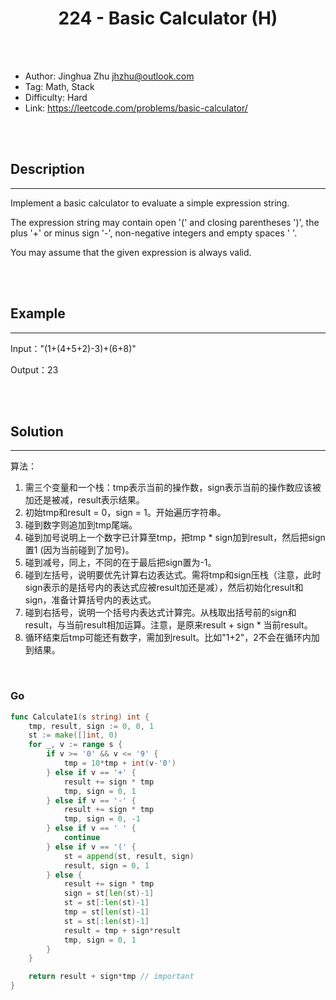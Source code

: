 # <center>224 - Basic Calculator (H)</center> 



<br></br>

* Author: Jinghua Zhu <jhzhu@outlook.com>
* Tag: Math, Stack
* Difficulty: Hard
* Link: https://leetcode.com/problems/basic-calculator/

<br></br>



## Description
----
Implement a basic calculator to evaluate a simple expression string.

The expression string may contain open '(' and closing parentheses ')', the plus '+' or minus sign '-', non-negative integers and empty spaces ' '.

You may assume that the given expression is always valid.

<br></br>



## Example
----
Input："(1+(4+5+2)-3)+(6+8)" 

Output：23

<br></br>



## Solution
----
算法：
1. 需三个变量和一个栈：tmp表示当前的操作数，sign表示当前的操作数应该被加还是被减，result表示结果。
2. 初始tmp和result = 0，sign = 1。开始遍历字符串。
3. 碰到数字则追加到tmp尾端。
4. 碰到加号说明上一个数字已计算至tmp，把tmp * sign加到result，然后把sign置1 (因为当前碰到了加号)。
5. 碰到减号，同上，不同的在于最后把sign置为-1。
6. 碰到左括号，说明要优先计算右边表达式。需将tmp和sign压栈（注意，此时sign表示的是括号内的表达式应被result加还是减），然后初始化result和sign，准备计算括号内的表达式。
7. 碰到右括号，说明一个括号内表达式计算完。从栈取出括号前的sign和result，与当前result相加运算。注意，是原来result + sign * 当前result。
8. 循环结束后tmp可能还有数字，需加到result。比如"1+2"，2不会在循环内加到结果。

<br>


### Go
```go
func Calculate1(s string) int {
	tmp, result, sign := 0, 0, 1
	st := make([]int, 0)
	for _, v := range s {
		if v >= '0' && v <= '9' {
			tmp = 10*tmp + int(v-'0')
		} else if v == '+' {
			result += sign * tmp
			tmp, sign = 0, 1
		} else if v == '-' {
			result += sign * tmp
			tmp, sign = 0, -1
		} else if v == ' ' {
			continue
		} else if v == '(' {
			st = append(st, result, sign)
			result, sign = 0, 1
		} else {
			result += sign * tmp
			sign = st[len(st)-1]
			st = st[:len(st)-1]
			tmp = st[len(st)-1]
			st = st[:len(st)-1]
			result = tmp + sign*result
			tmp, sign = 0, 1
		}
	}

	return result + sign*tmp // important
}
```

<br>
